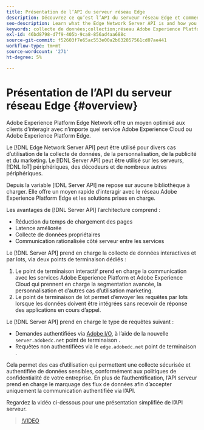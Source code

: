 ```yaml
---
title: Présentation de l’API du serveur réseau Edge
description: Découvrez ce qu’est l’API du serveur réseau Edge et comment l’utiliser.
seo-description: Learn what the Edge Network Server API is and how you can use it.
keywords: collecte de données;collection;réseau Adobe Experience Platform Edge;api serveur;
exl-id: 46bd8798-d7f9-405b-9ca8-856ad4aa688c
source-git-commit: f52603f7e65ac553e00a2b632857561cd07ae441
workflow-type: tm+mt
source-wordcount: '271'
ht-degree: 5%

---
```


# Présentation de l’API du serveur réseau Edge {#overview}

Adobe Experience Platform Edge Network offre un moyen optimisé aux clients d’interagir avec n’importe quel service Adobe Experience Cloud ou Adobe Experience Platform Edge.

Le [!DNL Edge Network Server API] peut être utilisé pour divers cas d’utilisation de la collecte de données, de la personnalisation, de la publicité et du marketing. Le [!DNL Server API] peut être utilisé sur les serveurs, [!DNL IoT] périphériques, des décodeurs et de nombreux autres périphériques.

Depuis la variable [!DNL Server API] ne repose sur aucune bibliothèque à charger. Elle offre un moyen rapide d’interagir avec le réseau Adobe Experience Platform Edge et les solutions prises en charge.

Les avantages de [!DNL Server API] l’architecture comprend :

* Réduction du temps de chargement des pages
* Latence améliorée
* Collecte de données propriétaires
* Communication rationalisée côté serveur entre les services

Le [!DNL Server API] prend en charge la collecte de données interactives et par lots, via deux points de terminaison dédiés :

1. Le point de terminaison interactif prend en charge la communication avec les services Adobe Experience Platform et Adobe Experience Cloud qui prennent en charge la segmentation avancée, la personnalisation et d’autres cas d’utilisation marketing.
2. Le point de terminaison de lot permet d’envoyer les requêtes par lots lorsque les données doivent être intégrées sans recevoir de réponse des applications en cours d’appel.

Le [!DNL Server API] prend en charge le type de requêtes suivant :

* Demandes authentifiées via [Adobe I/O](https://developer.adobe.com/), à l’aide de la nouvelle `server.adobedc.net` point de terminaison .
* Requêtes non authentifiées via le `edge.adobedc.net` point de terminaison .

Cela permet des cas d’utilisation qui permettent une collecte sécurisée et authentifiée de données sensibles, conformément aux politiques de confidentialité de votre entreprise. En plus de l’authentification, l’API serveur prend en charge le marquage des flux de données afin d’accepter uniquement la communication authentifiée via l’API.

Regardez la vidéo ci-dessous pour une présentation simplifiée de l’API serveur.

>[!VIDEO](https://video.tv.adobe.com/v/341448/)
